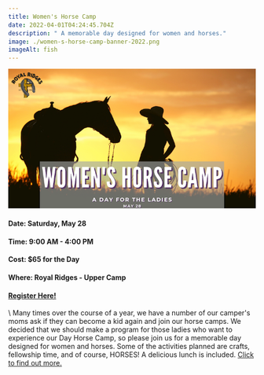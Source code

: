```yaml
---
title: Women's Horse Camp
date: 2022-04-01T04:24:45.704Z
description: " A memorable day designed for women and horses."
image: ./women-s-horse-camp-banner-2022.png
imageAlt: fish
---
```

![Women's Camp](women-s-horse-camp-banner-2022.png "Women's Horse Camp")

#### Date: Saturday, May 28

#### Time: **9:00 AM - 4:00 PM**

#### Cost: $65 for the Day

#### Where: Royal Ridges - Upper Camp

#### [Register Here!](https://www.ultracamp.com/info/upcomingSessions.aspx?idCamp=1145&campCode=151&lnkCategory=Women%27s+Horse+Camp)

\    Many times over the course of a year, we have a number of our camper's moms ask if they can become a kid again and join our horse camps. We decided that we should make a program for those ladies who want to experience our Day Horse Camp, so please join us for a memorable day designed for women and horses. Some of the activities planned are crafts, fellowship time, and of course, HORSES! A delicious lunch is included. [Click to find out more.](https://www.ultracamp.com/info/upcomingSessions.aspx?idCamp=1145&campCode=151&lnkCategory=Women%27s+Horse+Camp)